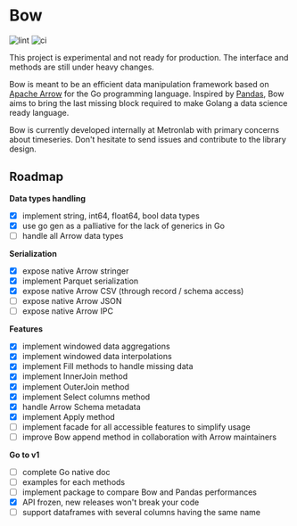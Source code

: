 # Bow

![lint](https://github.com/Metronlab/bow/actions/workflows/golangci-lint.yml/badge.svg)
![ci](https://github.com/Metronlab/bow/actions/workflows/ci.yml/badge.svg)

This project is experimental and not ready for production.
The interface and methods are still under heavy changes.

Bow is meant to be an efficient data manipulation framework based on [Apache Arrow](https://arrow.apache.org/) for the Go programming language. Inspired by [Pandas](https://pandas.pydata.org/), Bow aims to bring the last missing block required to make Golang a data science ready language.

Bow is currently developed internally at Metronlab with primary concerns about timeseries. Don't hesitate to send issues and contribute to the library design.

## Roadmap

**Data types handling**
* [x] implement string, int64, float64, bool data types
* [x] use go gen as a palliative for the lack of generics in Go
* [ ] handle all Arrow data types

**Serialization**
* [x] expose native Arrow stringer
* [x] implement Parquet serialization
* [x] expose native Arrow CSV (through record / schema access)
* [ ] expose native Arrow JSON
* [ ] expose native Arrow IPC

**Features**
* [x] implement windowed data aggregations
* [x] implement windowed data interpolations
* [x] implement Fill methods to handle missing data
* [x] implement InnerJoin method
* [x] implement OuterJoin method
* [x] implement Select columns method
* [x] handle Arrow Schema metadata
* [x] implement Apply method
* [ ] implement facade for all accessible features to simplify usage
* [ ] improve Bow append method in collaboration with Arrow maintainers

**Go to v1**
* [ ] complete Go native doc
* [ ] examples for each methods
* [ ] implement package to compare Bow and Pandas performances
* [x] API frozen, new releases won't break your code
* [ ] support dataframes with several columns having the same name
